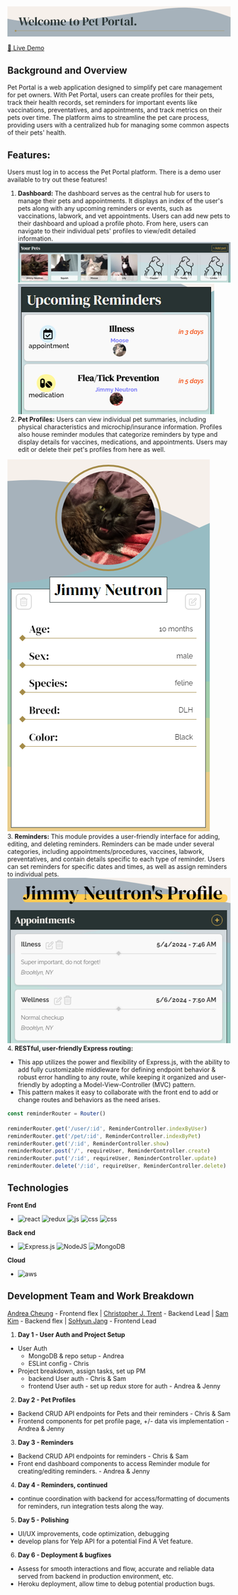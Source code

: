 
![alt text](./readme/image-6.png)

[🐾 Live Demo ](https://mern-pet-portal-4c9fd5ba0b2f.herokuapp.com/)
## Background and Overview
Pet Portal is a web application designed to simplify pet care management for pet owners. With Pet Portal, users can create profiles for their pets, track their health records, set reminders for important events like vaccinations, preventatives, and appointments, and track metrics on their pets over time. The platform aims to streamline the pet care process, providing users with a centralized hub for managing some common aspects of their pets' health.

## Features:
Users must log in to access the Pet Portal platform.
There is a demo user available to try out these features!

1. **Dashboard:** The dashboard serves as the central hub for users to manage their pets and appointments. It displays an index of the user's pets along with any upcoming reminders or events, such as vaccinations, labwork, and vet appointments. Users can add new pets to their dashboard and upload a profile photo. From here, users can navigate to their individual pets' profiles to view/edit detailed information. </br>
![alt text](./readme/image-7.png)
![alt text](./readme/image-8.png)</br>
2. **Pet Profiles:** Users can view individual pet summaries, including physical characteristics and microchip/insurance information. Profiles also house reminder modules that categorize reminders by type and display details for vaccines, medications, and appointments. Users may edit or delete their pet's profiles from here as well. </br>

![alt text](./readme/image-9.png)
</br>
3. **Reminders:** This module provides a user-friendly interface for adding, editing, and deleting reminders. Reminders can be made under several categories, including appointments/procedures, vaccines, labwork, preventatives, and contain details specific to each type of reminder.  Users can set reminders for specific dates and times, as well as assign reminders to individual pets.</br>
![alt text](./readme/image-10.png) </br>
4. **RESTful, user-friendly Express routing:**
- This app utilizes the power and flexibility of Express.js, with the ability to add fully customizable middleware for defining endpoint behavior & robust error handling to any route, while keeping it organized and user-friendly by adopting a Model-View-Controller (MVC) pattern.
- This pattern makes it easy to collaborate with the front end to add or change routes and behaviors as the need arises.

```js
const reminderRouter = Router()

reminderRouter.get('/user/:id', ReminderController.indexByUser)
reminderRouter.get('/pet/:id', ReminderController.indexByPet)
reminderRouter.get('/:id', ReminderController.show)
reminderRouter.post('/', requireUser, ReminderController.create)
reminderRouter.put('/:id', requireUser, ReminderController.update)
reminderRouter.delete('/:id', requireUser, ReminderController.delete)
```
## Technologies
**Front End**
- ![react](https://img.shields.io/badge/React-20232A?style=for-the-badge&logo=react&logoColor=61DAFB)
![redux](https://img.shields.io/badge/Redux-593D88?style=for-the-badge&logo=redux&logoColor=white)
![js](https://img.shields.io/badge/JavaScript-323330?style=for-the-badge&logo=javascript&logoColor=F7DF1E)
![css](https://img.shields.io/badge/CSS3-1572B6?style=for-the-badge&logo=css3&logoColor=white)
![css](https://img.shields.io/badge/HTML5-E34F26?style=for-the-badge&logo=html5&logoColor=white)

**Back end**
- ![Express.js](https://img.shields.io/badge/express.js-%23404d59.svg?style=for-the-badge&logo=express&logoColor=%2361DAFB)
![NodeJS](https://img.shields.io/badge/node.js-6DA55F?style=for-the-badge&logo=node.js&logoColor=white)
![MongoDB](https://img.shields.io/badge/MongoDB-%234ea94b.svg?style=for-the-badge&logo=mongodb&logoColor=white)

**Cloud**
  - ![aws](https://img.shields.io/badge/Amazon_AWS-232F3E?style=for-the-badge&logo=amazon-aws&logoColor=white)
## Development Team and Work Breakdown
[Andrea Cheung](https://github.com/acheung-94) - Frontend flex | [Christopher J. Trent](https://github.com/ChristopherJTrent) - Backend Lead | [Sam Kim](https://github.com/sam-kim99) - Backend flex | [SoHyun Jang](https://github.com/shjang1025) - Frontend Lead

1. **Day 1 - User Auth and Project Setup**
- User Auth
  - MongoDB & repo setup - Andrea
  - ESLint config - Chris
- Project breakdown, assign tasks, set up PM 
  - backend User auth - Chris & Sam
  - frontend User auth - set up redux store for auth - Andrea & Jenny

2. **Day 2 - Pet Profiles**
- Backend CRUD API endpoints for Pets and their reminders - Chris & Sam
- Frontend components for pet profile page, +/- data vis implementation - Andrea & Jenny

3. **Day 3 - Reminders**
- Backend CRUD API endpoints for reminders - Chris & Sam
- Front end dashboard components to access Reminder module for creating/editing reminders. - Andrea & Jenny

4. **Day 4 - Reminders, continued**
- continue coordination with backend for access/formatting of documents for reminders, run integration tests along the way.

5. **Day 5 - Polishing**
-  UI/UX improvements, code optimization, debugging
- develop plans for Yelp API for a potential Find A Vet feature. 

6. **Day 6 - Deployment & bugfixes**
- Assess for smooth interactions and flow, accurate and reliable data served from backend in production environment, etc.
- Heroku deployment, allow time to debug potential production bugs.